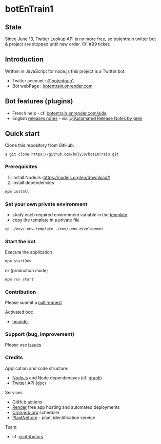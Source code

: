 # botEnTrain1

## State

Since June 13, Twitter Lookup API is no more free, so botentrain twitter bot & project are stopped until new order.
Cf. #99 ticket.


## Introduction
Written in JavaScript for node.js this project is a Twitter bot.

- Twitter account : [@botentrain1](https://twitter.com/botEnTrain1)
- Bot webPage : [botentrain.onrender.com](https://botentrain.onrender.com/)

## Bot features (plugins)

- French help - cf. [botentrain.onrender.com/aide](https://botentrain.onrender.com/aide)
- English [releases notes](https://github.com/boly38/botEnTrain/releases)  - via [![Automated Release Notes by gren](https://img.shields.io/badge/%F0%9F%A4%96-release%20notes-00B2EE.svg)](https://github-tools.github.io/github-release-notes/)

## Quick start

Clone this repository from GitHub:

```
$ git clone https://github.com/boly38/botEnTrain.git
```

### Prerequisites

1. Install NodeJs (https://nodejs.org/en/download/)
2. Install dependencies


````bash
npm install
````

### Set your own private environment

- study each required environment variable in the [template](./env/.env.template)
- copy the template in a private file

````bash 
cp ./env/.env.template ./env/.env.development
````

### Start the bot

Execute the application

````bash
npm startDev
````

or (production mode)

````bash
npm run start
````

### Contribution
Please submit a [pull request](https://github.com/boly38/botEnTrain/pulls)

Activated bot:
- [houndci](https://houndci.com/)

### Support (bug, improvement)

Please use [issues](https://github.com/boly38/botEnTrain/issues)


### Credits

Application and code structure: 
- [NodeJs](https://nodejs.org/) and Node dependencyes (cf. [graph](https://github.com/boly38/botEnTrain/network/dependencies)) 
- Twitter API ([doc](https://developer.twitter.com/en/docs))

Services
- GitHub actions
- [Render](https://render.com/) free app hosting and automated deployments
- [Cron-job.org](https://cron-job.org/) scheduler
- [PlantNet.org](https://plantnet.org) - plant identification service

Team: 
- cf. [contributors](https://github.com/boly38/botEnTrain/graphs/contributors)
